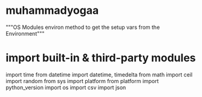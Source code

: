 # muhammadyogaa
"""OS Modules environ method to get the setup vars from the Environment"""
# import built-in & third-party modules
import time
from datetime import datetime, timedelta
from math import ceil
import random
from sys import platform
from platform import python_version
import os
import csv
import json
